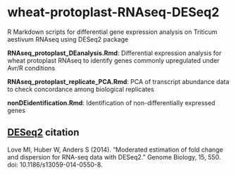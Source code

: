 # wheat-protoplast-RNAseq-DESeq2
R Markdown scripts for differential gene expression analysis on Triticum aestivum RNAseq using DESeq2 package

**RNAseq_protoplast_DEanalysis.Rmd**: Differential expression analysis for wheat protoplast RNAseq to identify genes commonly upregulated under Avr/R conditions

**RNAseq_protoplast_replicate_PCA.Rmd**: PCA of transcript abundance data to check concordance among biological replicates

**nonDEidentification.Rmd**: Identification of non-differentially expressed genes

## [DESeq2](http://bioconductor.org/packages/devel/bioc/vignettes/DESeq2/inst/doc/DESeq2.html) citation
Love MI, Huber W, Anders S (2014). “Moderated estimation of fold change and dispersion for RNA-seq data with DESeq2.” Genome Biology, 15, 550. doi: 10.1186/s13059-014-0550-8.
